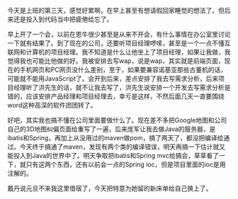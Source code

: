 
今天是上班的第三天，感觉好累啊，在早上甚至有想请假回家睡觉的想法了。但后来还是投入到代码当中把疲倦给忘了。

早上开了一个会，以前在恩牛很少甚至是从来不开会，有什么事情在办公室里讨论一下就有结果了。到了现在的公司，还要听项目经理啰嗦，甚至是一个一点不懂互联网和计算机的项目经理。我不知道是什么让他坐上了项目经理，如果让我做，我觉得我也可能比他做的好。我被安排去写wap，说是wap，其实就是前端页面，现在的手机网页和PC网页没什么差别，至于，如果要兼容诺基亚那些古董机的话，可能就不能用JavaScript了。会开到后来，差点安排了我去写需求分析，后来项目经理听了洪先生的话，就不让我去写了，洪先生说安排一个开发去写需求分析是错的，应该安排产品经理和项目经理去，幸亏是这样，不然后面几天一直要围绕word这种高深的软件团团转了。

好吧，其实我也搞不懂在公司里面要做什么了。现在差不多把Google地图和公司自己的3D地图纠偏页面给重写了一遍，后来庞军让我去做Java的服务器，是ibatis和Spring，再加上从没用过的maven做pom，搞了两天了，都没把编译给通过。今天终于搞通了maven，发现有两个类的编译错误，明天再搞一下估计就又能投入到Java的世界中了。明天争取把ibatis和Spring mvc给搞会，草草看了一下，就只有这两个东西，还有以前会一点的Spring ioc，但是项目里面的ioc是用注解的。

戴丹说元旦不来我这里借宿了，今天把特意为她留的新床单给自己换上了。